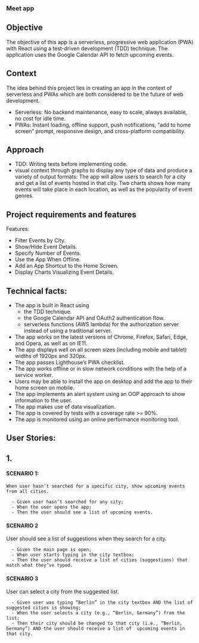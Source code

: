 ### Meet app

## Objective

The objective of this app is a serverless, progressive web application (PWA) with React using a
test-driven development (TDD) technique. The application uses the Google
Calendar API to fetch upcoming events.

## Context

The idea behind this project lies in creating an app in the context of serverless and PWAs which are both considered to
be the future of web development.

- Serverless: No backend maintenance, easy to scale, always available, no cost for idle time.
- PWAs: Instant loading, offline support, push notifications, “add to home screen” prompt,
  responsive design, and cross-platform compatibility.

## Approach

- TDD: Writing tests before implementing code.
- visual context through graphs to display any type of data and produce a variety of output formats:
  The app will allow users to search for a city and get a list of events hosted in that city. Two charts shows how many events will take place in each location, as well as the popularity of event genres.

## Project requirements and features

Features:

- Filter Events by City.
- Show/Hide Event Details.
- Specify Number of Events.
- Use the App When Offline.
- Add an App Shortcut to the Home Screen.
- Display Charts Visualizing Event Details.

## Technical facts:

- The app is built in React using
  - the TDD technique.
  - the Google Calendar API and OAuth2 authentication flow.
  - serverless functions (AWS lambda) for the authorization server instead of using a traditional server.
- The app works on the latest versions of Chrome, Firefox, Safari, Edge, and Opera, as well as on IE11.
- The app displays well on all screen sizes (including mobile and tablet) widths of 1920px and 320px.
- The app passes Lighthouse’s PWA checklist.
- The app works offline or in slow network conditions with the help of a service worker.
- Users may be able to install the app on desktop and add the app to their home screen on
  mobile.
- The app implements an alert system using an OOP approach to show information to the
  user.
- The app makes use of data visualization.
- The app is covered by tests with a coverage rate >= 90%.
- The app is monitored using an online performance monitoring tool.

## User Stories:

## 1.

#### SCENARIO 1:

    When user hasn’t searched for a specific city, show upcoming events from all cities.

      - Given user hasn’t searched for any city;
      - When the user opens the app;
      - Then the user should see a list of upcoming events.

#### SCENARIO 2

User should see a list of suggestions when they search for a city.

      - Given the main page is open;
      - When user starts typing in the city textbox;
      - Then the user should receive a list of cities (suggestions) that match what they’ve typed.

#### SCENARIO 3

User can select a city from the suggested list.

      - Given user was typing “Berlin” in the city textbox AND the list of suggested cities is showing;
      - When the user selects a city (e.g., “Berlin, Germany”) from the list;
      - Then their city should be changed to that city (i.e., “Berlin, Germany”) AND the user should receive a list of  upcoming events in that city.
